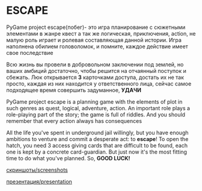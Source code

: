 # ESCAPE
PyGame project
escape(побег)- это игра планирование с сюжетными элементами в жанре квест а так же логическая, приключения, action, не малую роль играет и ролевая составляющая данной истории. Игра наполнена обилием головоломок, и помните, каждое действие имеет свое последствие

Всю жизнь вы провели в добровольном заключении под землей, но ваших амбиций достаточно, чтобы решится на отчаянный поступок и сбежать.
Люк открывается **3** карточками доступа, достать их не так просто, каждая из них находится у ответственного лица, сейчас самое подходящее время совершить задуманное, **УДАЧИ** 


PyGame project
escape is a planning game with the elements of plot in such genres as quest, logical, adventure, action. An important role plays a role-playing part of the story; the game is full of riddles. And you should remember that every action always has consequences

All the life you've spent in underground jail willingly, but you have enough ambitions to venture and commit a desperate act: to **escape**!
To open the hatch, you need 3 access giving cards that are difficult to be found, each one is kept by a concrete card-guardian. But just now it's the most fitting time to do what you've planned. So, **GOOD LUCK!**


[скриншоты/screenshots](./screenshots)

[презентация/presentation](presentation.pptx)
